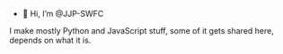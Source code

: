 - 👋 Hi, I’m @JJP-SWFC

I make mostly Python and JavaScript stuff, some of it gets shared here, depends on what it is.
